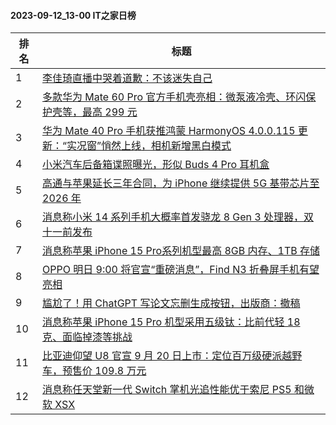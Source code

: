#### 2023-09-12_13-00  IT之家日榜

| 排名 | 标题|
| --- | ---|
| 1 | [李佳琦直播中哭着道歉：不该迷失自己](https://www.ithome.com/0/718/423.htm) |
| 2 | [多款华为 Mate 60 Pro 官方手机壳亮相：微泵液冷壳、环闪保护壳等，最高 299 元](https://www.ithome.com/0/718/322.htm) |
| 3 | [华为 Mate 40 Pro 手机获推鸿蒙 HarmonyOS 4.0.0.115 更新：“实况窗”悄然上线，相机新增黑白模式](https://www.ithome.com/0/718/414.htm) |
| 4 | [小米汽车后备箱谍照曝光，形似 Buds 4 Pro 耳机盒](https://www.ithome.com/0/718/319.htm) |
| 5 | [高通与苹果延长三年合同，为 iPhone 继续提供 5G 基带芯片至 2026 年](https://www.ithome.com/0/718/399.htm) |
| 6 | [消息称小米 14 系列手机大概率首发骁龙 8 Gen 3 处理器，双十一前发布](https://www.ithome.com/0/718/329.htm) |
| 7 | [消息称苹果 iPhone 15 Pro系列机型最高 8GB 内存、1TB 存储](https://www.ithome.com/0/718/432.htm) |
| 8 | [OPPO 明日 9:00 将官宣“重磅消息”，Find N3 折叠屏手机有望亮相](https://www.ithome.com/0/718/418.htm) |
| 9 | [尴尬了！用 ChatGPT 写论文忘删生成按钮，出版商：撤稿](https://www.ithome.com/0/718/409.htm) |
| 10 | [消息称苹果 iPhone 15 Pro 机型采用五级钛：比前代轻 18 克、面临掉漆等挑战](https://www.ithome.com/0/718/435.htm) |
| 11 | [比亚迪仰望 U8 官宣 9 月 20 日上市：定位百万级硬派越野车，预售价 109.8 万元](https://www.ithome.com/0/718/395.htm) |
| 12 | [消息称任天堂新一代 Switch 掌机光追性能优于索尼 PS5 和微软 XSX](https://www.ithome.com/0/718/429.htm) |
